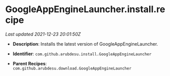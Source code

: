 # GoogleAppEngineLauncher.install.recipe

_Last updated 2021-12-23 20:01:50Z_

- **Description**: Installs the latest version of GoogleAppEngineLauncher.

- **Identifier**: `com.github.arubdesu.install.GoogleAppEngineLauncher`

- **Parent Recipes**: `com.github.arubdesu.download.GoogleAppEngineLauncher`
